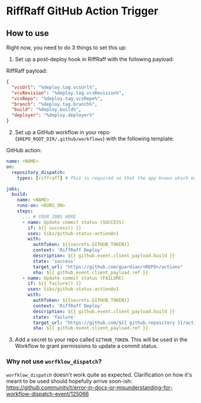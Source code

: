 # RiffRaff GitHub Action Trigger


## How to use

Right now, you need to do 3 things to set this up:

1. Set up a post-deploy hook in RiffRaff with the following payload:

RiffRaff payload: 
```json
{
  "vcsUrl": "%deploy.tag.vcsUrl%",
  "vcsRevision": "%deploy.tag.vcsRevision%",
  "vcsRepo": "%deploy.tag.vcsRepo%",
  "branch": "%deploy.tag.branch%",
  "build": "%deploy.build%",
  "deployer": "%deploy.deployer%"
}
```

2. Set up a GitHub workflow in your repo (`$REPO_ROOT_DIR/.github/workflows`) with the following template:

GitHub action:
```yaml
name: <NAME>
on:
  repository_dispatch:
    types: [riffraff] # This is required so that the app knows which event to trigger

jobs:
  build:
    name: <NAME>
    runs-on: <RUNS_ON>
    steps:
      ... # YOUR JOBS HERE
      - name: Update commit status (SUCCESS)
        if: ${{ success() }}
        uses: Sibz/github-status-action@v1
        with:
          authToken: ${{secrets.GITHUB_TOKEN}}
          context: 'RiffRaff Deploy'
          description: ${{ github.event.client_payload.build }}
          state: 'success'
          target_url: "https://github.com/guardian/<REPO>/actions"
          sha: ${{ github.event.client_payload.ref }}
      - name: Update commit status (FAILURE)
        if: ${{ failure() }}
        uses: Sibz/github-status-action@v1
        with:
          authToken: ${{secrets.GITHUB_TOKEN}}
          context: 'RiffRaff Deploy'
          description: ${{ github.event.client_payload.build }}
          state: 'failure'
          target_url: "https://github.com/${{ github.repository }}/actions/runs/${{ github.run_id }}"
          sha: ${{ github.event.client_payload.ref }}
```

3. Add a secret to your repo called `GITHUB_TOKEN`. This will be used in the Workflow to grant permissions to update a commit status.

### Why not use `worfklow_dispatch`?

`worfklow_dispatch` doesn't work quite as expected. Clarification on how it's meant to be used should hopefully arrive soon-ish: https://github.community/t/error-in-docs-or-misunderstanding-for-workflow-dispatch-event/125066
